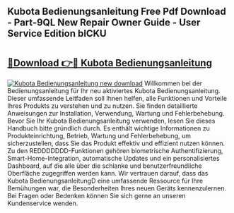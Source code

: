 ## Kubota Bedienungsanleitung Free Pdf Download - Part-9QL New Repair Owner Guide - User Service Edition blCKU

# <h2><a href="http://df249s.blite.top/?on=Kubota+Bedienungsanleitung">🔗Download 👉🔴 Kubota Bedienungsanleitung</a></h2>

[![Kubota Bedienungsanleitung new download](https://i.imgur.com/lujVjoI.png)](http://df249s.blite.top/?on=Kubota+Bedienungsanleitung)
Willkommen bei der Bedienungsanleitung für Ihr neu aktiviertes Kubota Bedienungsanleitung. Dieser umfassende Leitfaden soll Ihnen helfen, alle Funktionen und Vorteile Ihres Produkts zu verstehen und zu nutzen. Sie finden detaillierte Anweisungen zur Installation, Verwendung, Wartung und Fehlerbehebung. Bevor Sie Ihr Kubota Bedienungsanleitung verwenden, lesen Sie dieses Handbuch bitte gründlich durch. Es enthält wichtige Informationen zu Produkteinrichtung, Betrieb, Wartung und Fehlerbehebung, um sicherzustellen, dass Sie das Produkt effektiv und effizient nutzen können. Zu den REDDDDDDD-Funktionen gehören biometrische Authentifizierung, Smart-Home-Integration, automatische Updates und ein personalisiertes Dashboard, auf die alle über die schlanke und benutzerfreundliche Oberfläche zugegriffen werden kann. Wir vertrauen darauf, dass das Kubota BedienungsanleitungD eine umfassende Ressource für Ihre Bemühungen war, die Besonderheiten Ihres neuen Geräts kennenzulernen. Bei Fragen oder Bedenken können Sie sich gerne an unseren Kundenservice wenden.

